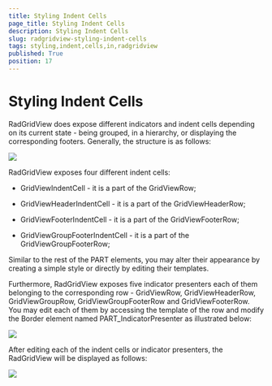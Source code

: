 ```yaml
---
title: Styling Indent Cells
page_title: Styling Indent Cells
description: Styling Indent Cells
slug: radgridview-styling-indent-cells
tags: styling,indent,cells,in,radgridview
published: True
position: 17
---
```


# Styling Indent Cells

RadGridView does expose different indicators and indent cells depending on its current state - being grouped, in a hierarchy, or displaying the corresponding footers. Generally, the structure is as follows:

![](images/RadGridView_StyleIndicators1.png)

RadGridView exposes four different indent cells:

* GridViewIndentCell - it is a part of the GridViewRow;

* GridViewHeaderIndentCell - it is a part of the GridViewHeaderRow;

* GridViewFooterIndentCell - it is a part of the GridViewFooterRow;

* GridViewGroupFooterIndentCell - it is a part of the GridViewGroupFooterRow;

Similar to the rest of the PART elements, you may alter their appearance by creating a simple style or directly by editing their templates.

Furthermore, RadGridView exposes five indicator presenters each of them belonging to the corresponding row - GridViewRow, GridViewHeaderRow, GridViewGroupRow, GridViewGroupFooterRow and GridViewFooterRow. You may edit each of them by accessing the template of the row and modify the Border element named PART_IndicatorPresenter as illustrated below:

![](images/RadGridView_HeaderRowIndicator.png)

After editing each of the indent cells or indicator presenters, the RadGridView will be displayed as follows:

![](images/RadGridView_IndentCells2.png)


